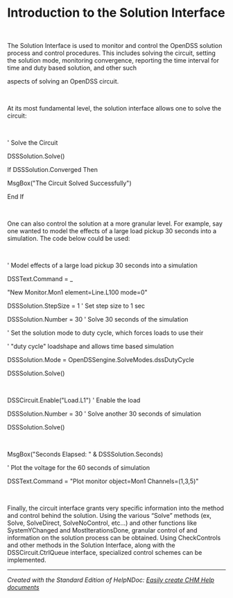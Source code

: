 # Introduction to the Solution Interface

&nbsp;

The Solution Interface is used to monitor and control the OpenDSS solution process and control procedures. This includes solving the circuit, setting the solution mode, monitoring convergence, reporting the time interval for time and duty based solution, and other such

aspects of solving an OpenDSS circuit.

&nbsp;

At its most fundamental level, the solution interface allows one to solve the circuit:

&nbsp;

' Solve the Circuit

DSSSolution.Solve()

If DSSSolution.Converged Then

MsgBox("The Circuit Solved Successfully")

End If

&nbsp;

One can also control the solution at a more granular level. For example, say one wanted to model the effects of a large load pickup 30 seconds into a simulation. The code below could be used:

&nbsp;

' Model effects of a large load pickup 30 seconds into a simulation

DSSText.Command = \_

"New Monitor.Mon1 element=Line.L100 mode=0"

DSSSolution.StepSize = 1 ' Set step size to 1 sec

DSSSolution.Number = 30 ' Solve 30 seconds of the simulation

' Set the solution mode to duty cycle, which forces loads to use their

' "duty cycle" loadshape and allows time based simulation

DSSSolution.Mode = OpenDSSengine.SolveModes.dssDutyCycle

DSSSolution.Solve()

&nbsp;

DSSCircuit.Enable("Load.L1") ' Enable the load

DSSSolution.Number = 30 ' Solve another 30 seconds of simulation

DSSSolution.Solve()

&nbsp;

MsgBox("Seconds Elapsed: " \& DSSSolution.Seconds)

' Plot the voltage for the 60 seconds of simulation

DSSText.Command = "Plot monitor object=Mon1 Channels=(1,3,5)"

&nbsp;

Finally, the circuit interface grants very specific information into the method and control behind the solution. Using the various “Solve” methods (ex, Solve, SolveDirect, SolveNoControl, etc…) and other functions like SystemYChanged and MostIterationsDone, granular control of and information on the solution process can be obtained. Using CheckControls and other methods in the Solution Interface, along with the DSSCircuit.CtrlQueue interface, specialized control schemes can be implemented.

***
_Created with the Standard Edition of HelpNDoc: [Easily create CHM Help documents](<https://www.helpndoc.com/feature-tour>)_
